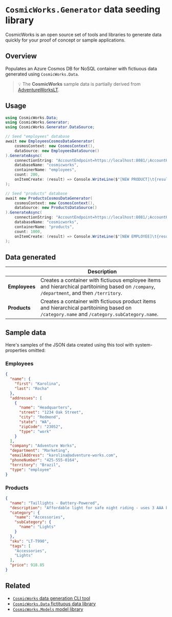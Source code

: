 # ``CosmicWorks.Generator`` data seeding library

CosmicWorks is an open source set of tools and libraries to generate data quickly for your proof of concept or sample applications.

## Overview

Populates an Azure Cosmos DB for NoSQL container with fictiuous data generated using ``CosmicWorks.Data``.

> 💡 The **CosmicWorks** sample data is partially derived from [AdventureWorksLT](https://github.com/microsoft/sql-server-samples/tree/master/samples/databases/adventure-works).

## Usage

```csharp
using CosmicWorks.Data;
using CosmicWorks.Generator;
using CosmicWorks.Generator.DataSource;

// Seed "employees" database
await new EmployeesCosmosDataGenerator(
    cosmosContext: new CosmosContext(),
    dataSource: new EmployeesDataSource()
).GenerateAsync(
    connectionString: "AccountEndpoint=https://localhost:8081/;AccountKey=C2y6yDjf5/R+ob0N8A7Cgv30VRDJIWEHLM+4QDU5DE2nQ9nDuVTqobD4b8mGGyPMbIZnqyMsEcaGQy67XIw/Jw==", 
    databaseName: "cosmicworks",
    containerName: "employees",
    count: 200,
    onItemCreate: (result) => Console.WriteLine($"[NEW PRODUCT]\t{result}")
);

// Seed "products" database
await new ProductsCosmosDataGenerator(
    cosmosContext: new CosmosContext(),
    dataSource: new ProductsDataSource()
).GenerateAsync(
    connectionString: "AccountEndpoint=https://localhost:8081/;AccountKey=C2y6yDjf5/R+ob0N8A7Cgv30VRDJIWEHLM+4QDU5DE2nQ9nDuVTqobD4b8mGGyPMbIZnqyMsEcaGQy67XIw/Jw==", 
    databaseName: "cosmicworks",
    containerName: "products",
    count: 1000,
    onItemCreate: (result) => Console.WriteLine($"[NEW EMPLOYEE]\t{result}")
);
```

## Data generated

| | Description |
| --- | --- |
| **Employees** | Creates a container with fictiuous employee items and hierarchical partitoining based on ``/company``, ``/department``, and then ``/territory``.
| **Products** | Creates a container with fictiuous product items and hierarchical partitoining based on ``/category.name`` and ``/category.subCategory.name``.

## Sample data

Here's samples of the JSON data created using this tool with system-properties omitted:

### Employees

```json
{
  "name": {
    "first": "Karolina",
    "last": "Rocha"
  },
  "addresses": [
    {
      "name": "Headquarters",
      "street": "1234 Oak Street",
      "city": "Redmond",
      "state": "WA",
      "zipCode": "23052",
      "type": "work"
    }
  ],
  "company": "Adventure Works",
  "department": "Marketing",
  "emailAddress": "karolina@adventure-works.com",
  "phoneNumber": "425-555-0164",
  "territory": "Brazil",
  "type": "employee"
}
```

### Products

```json
{
  "name": "Taillights - Battery-Powered",
  "description": "Affordable light for safe night riding - uses 3 AAA batteries",
  "category": {
    "name": "Accessories",
    "subCategory": {
      "name": "Lights"
    }
  },
  "sku": "LT-T990",
  "tags": [
    "Accessories",
    "Lights"
  ],
  "price": 918.85
}
```

## Related

- [``CosmicWorks`` data generation CLI tool](https://www.nuget.org/packages/cosmicworks)
- [``CosmicWorks.Data`` fictituous data library](https://www.nuget.org/packages/cosmicworks.data)
- [``CosmicWorks.Models`` model library](https://www.nuget.org/packages/cosmicworks.models)

